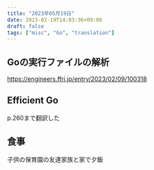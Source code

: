 ```yaml
---
title: "2023年05月19日"
date: 2023-02-19T14:03:36+09:00
draft: false
tags: ["misc", "Go", "translation"]
---
```


## Goの実行ファイルの解析

<https://engineers.ffri.jp/entry/2023/02/09/100318>

## Efficient Go

p.260まで翻訳した

## 食事

子供の保育園の友達家族と家で夕飯
